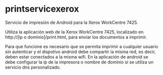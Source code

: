 # printservicexerox

Servicio de impresión de Android para la Xerox WorkCentre 7425.

Utiliza la aplicación web de la Xerox WorkCentre 7425, localizado en http://[ip o dominio]/print.html, para enviar los documentos a imprimir.

Para que funcione es necesario que se permita imprimir a cualquier usuario sin autenticar y el dispotivo android debe compartir la misma red, es decir, deben estar conectados a la misma wifi. En la aplicación de android se debe configurar la ip de la impresora o nombre de dominio si se utiliza un servicio dns personalizado.

